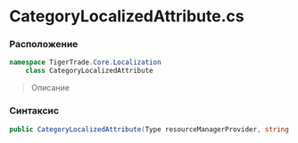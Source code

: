 
# CategoryLocalizedAttribute.cs
### Расположение
```csharp
namespace TigerTrade.Core.Localization  
    class CategoryLocalizedAttribute
```

> Описание

### Синтаксис
```csharp
public CategoryLocalizedAttribute(Type resourceManagerProvider, string resourceKey)
```
